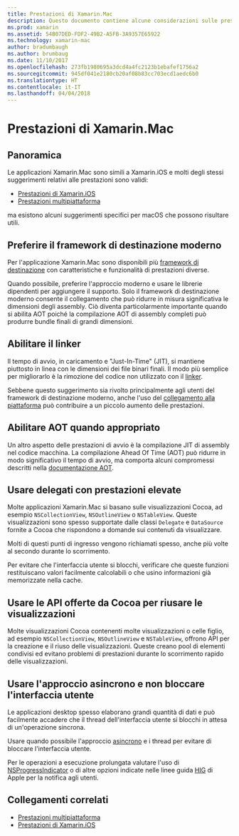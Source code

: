 ```yaml
---
title: Prestazioni di Xamarin.Mac
description: Questo documento contiene alcune considerazioni sulle prestazioni per le app Xamarin.Mac.
ms.prod: xamarin
ms.assetid: 54B07DED-FDF2-49B2-A5FB-3A9357E65922
ms.technology: xamarin-mac
author: bradumbaugh
ms.author: brumbaug
ms.date: 11/10/2017
ms.openlocfilehash: 273fb1980695a3dcd4a4fc2123b1ebafef1756a2
ms.sourcegitcommit: 945df041e2180cb20af08b83cc703ecd1aedc6b0
ms.translationtype: HT
ms.contentlocale: it-IT
ms.lasthandoff: 04/04/2018
---
```

# <a name="xamarinmac-performance"></a>Prestazioni di Xamarin.Mac

## <a name="overview"></a>Panoramica

Le applicazioni Xamarin.Mac sono simili a Xamarin.iOS e molti degli stessi suggerimenti relativi alle prestazioni sono validi:

- [Prestazioni di Xamarin.iOS](~/ios/deploy-test/performance.md)
- [Prestazioni multipiattaforma](~/cross-platform/deploy-test/memory-perf-best-practices.md)

ma esistono alcuni suggerimenti specifici per macOS che possono risultare utili.

## <a name="prefer-modern-target-framework"></a>Preferire il framework di destinazione moderno

Per l'applicazione Xamarin.Mac sono disponibili più [framework di destinazione](~/mac/platform/target-framework.md) con caratteristiche e funzionalità di prestazioni diverse.

Quando possibile, preferire l'approccio moderno e usare le librerie dipendenti per aggiungere il supporto. Solo il framework di destinazione moderno consente il collegamento che può ridurre in misura significativa le dimensioni degli assembly. Ciò diventa particolarmente importante quando si abilita AOT poiché la compilazione AOT di assembly completi può produrre bundle finali di grandi dimensioni.

## <a name="enable-the-linker"></a>Abilitare il linker

Il tempo di avvio, in caricamento e "Just-In-Time" (JIT), si mantiene piuttosto in linea con le dimensioni dei file binari finali. Il modo più semplice per migliorarlo è la rimozione del codice non utilizzato con il [linker](~/mac/deploy-test/linker.md).

Sebbene questo suggerimento sia rivolto principalmente agli utenti del framework di destinazione moderno, anche l'uso del [collegamento alla piattaforma](~/mac/deploy-test/linker.md) può contribuire a un piccolo aumento delle prestazioni.

## <a name="enable-aot-when-appropriate"></a>Abilitare AOT quando appropriato

Un altro aspetto delle prestazioni di avvio è la compilazione JIT di assembly nel codice macchina. La compilazione Ahead Of Time (AOT) può ridurre in modo significativo il tempo di avvio, ma comporta alcuni compromessi descritti nella [documentazione AOT](~/mac/internals/aot.md).

## <a name="ensure-performant-delegates"></a>Usare delegati con prestazioni elevate

Molte applicazioni Xamarin.Mac si basano sulle visualizzazioni Cocoa, ad esempio `NSCollectionView`, `NSOutlineView` o `NSTableView`. Queste visualizzazioni sono spesso supportate dalle classi `Delegate` e `DataSource` fornite a Cocoa che rispondono a domande sui contenuti da visualizzare.

Molti di questi punti di ingresso vengono richiamati spesso, anche più volte al secondo durante lo scorrimento.

Per evitare che l'interfaccia utente si blocchi, verificare che queste funzioni restituiscano valori facilmente calcolabili o che usino informazioni già memorizzate nella cache.

## <a name="use-cocoa-provided-apis-for-reusing-views"></a>Usare le API offerte da Cocoa per riusare le visualizzazioni

Molte visualizzazioni Cocoa contenenti molte visualizzazioni o celle figlio, ad esempio `NSCollectionView`, `NSOutlineView` e `NSTableView`, offrono API per la creazione e il riuso delle visualizzazioni. Queste creano pool di elementi condivisi ed evitano problemi di prestazioni durante lo scorrimento rapido delle visualizzazioni.

## <a name="use-async-and-do-not-block-the-ui"></a>Usare l'approccio asincrono e non bloccare l'interfaccia utente

Le applicazioni desktop spesso elaborano grandi quantità di dati e può facilmente accadere che il thread dell'interfaccia utente si blocchi in attesa di un'operazione sincrona.

Usare quando possibile l'approccio [asincrono](~/cross-platform/platform/async.md) e i thread per evitare di bloccare l'interfaccia utente.

Per le operazioni a esecuzione prolungata valutare l'uso di [NSProgressIndicator](https://developer.xamarin.com/samples/mac/ProgressBarExample/) o di altre opzioni indicate nelle linee guida [HIG](https://developer.apple.com/macos/human-interface-guidelines/indicators/progress-indicators/) di Apple per la notifica agli utenti.


## <a name="related-links"></a>Collegamenti correlati

- [Prestazioni multipiattaforma](~/cross-platform/deploy-test/memory-perf-best-practices.md)
- [Prestazioni di Xamarin.iOS](~/ios/deploy-test/performance.md)
